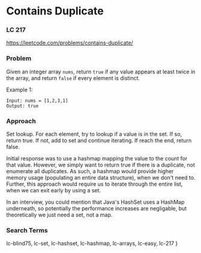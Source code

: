 # Contains Duplicate
### LC 217
https://leetcode.com/problems/contains-duplicate/

### Problem
Given an integer array `nums`, return `true` if any value appears at least twice in the array, and return `false` if every element is distinct.

Example 1:
```
Input: nums = [1,2,3,1]
Output: true
```

### Approach
Set lookup. For each element, try to lookup if a value is in the set. If so, return true. If not, add to set and continue iterating. If reach the end, return false.

Initial response was to use a hashmap mapping the value to the count for that value. However, we simply want to return true if there is a duplicate, not enumerate all duplicates. As such, a hashmap would provide higher memory usage (populating an entire data structure), when we don't need to. Further, this approach would require us to iterate through the entire list, when we can exit early by using a set.

In an interview, you could mention that Java's HashSet uses a HashMap underneath, so potentially the performance increases are negligable, but theoretically we just need a set, not a map.

### Search Terms
lc-blind75, lc-set, lc-hashset, lc-hashmap, lc-arrays, lc-easy, lc-217 } 